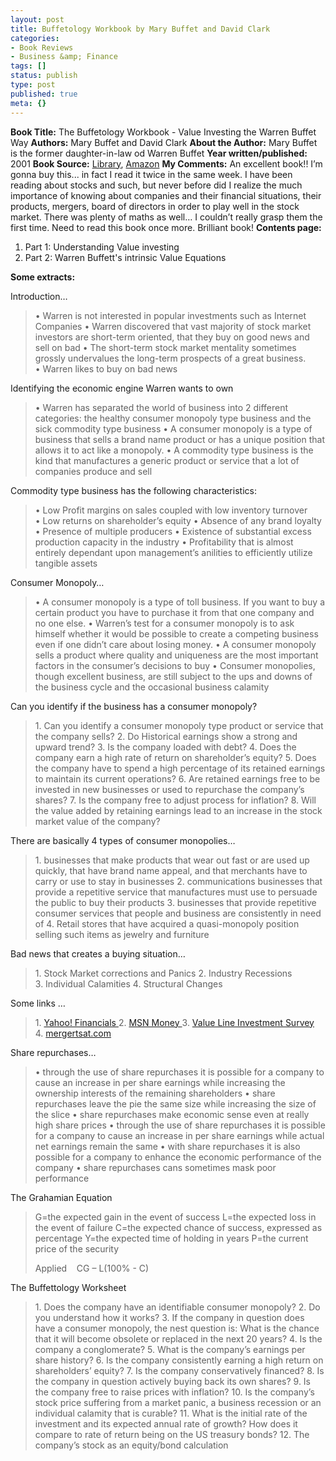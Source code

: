 ```yaml
---
layout: post
title: Buffetology Workbook by Mary Buffet and David Clark
categories:
- Book Reviews
- Business &amp; Finance
tags: []
status: publish
type: post
published: true
meta: {}
---
```

<strong>Book Title:</strong> The Buffetology Workbook - Value Investing the Warren Buffet Way
<strong>Authors:</strong> Mary Buffet and David Clark
<strong>About the Author:</strong> Mary Buffet is the former daughter-in-law od Warren Buffet
<strong>Year written/published:</strong> 2001
<strong>Book Source:</strong> <a href="http://vistaweb.nlb.gov.sg/cgi-bin/cw_cgi?fullRecord+27592+3002+10951131+1+1">Library</a>, <a href="http://www.amazon.com/Buffettology-Workbook-Investing-Warren-Buffett/dp/0684871718/ref=sr_1_1/002-7792776-8528010?ie=UTF8&amp;s=books&amp;qid=1186875417&amp;sr=8-1">Amazon</a>
<strong>My Comments:</strong> An excellent book!! I’m gonna buy this... in fact I read it twice in the same week. I have been reading about stocks and such, but never before did I realize the much importance of knowing about companies and their financial situations, their products, mergers, board of directors in order to play well in the stock market. There was plenty of maths as well… I couldn’t really grasp them the first time. Need to read this book once more. Brilliant book!
<strong>Contents page:</strong>
<ol>
	<li>Part 1: Understanding Value investing</li>
	<li>Part 2: Warren Buffett's intrinsic Value Equations</li>
</ol>
<strong>Some extracts:</strong>

Introduction…
<blockquote>• Warren is not interested in popular investments such as Internet Companies
• Warren discovered that vast majority of stock market investors are short-term oriented, that they buy on good news and sell on bad
• The short-term stock market mentality sometimes grossly undervalues the long-term prospects of a great business.
• Warren likes to buy on bad news</blockquote>
Identifying the economic engine Warren wants to own
<blockquote>• Warren has separated the world of business into 2 different categories: the healthy consumer monopoly type business and the sick commodity type business
• A consumer monopoly is a type of business that sells a brand name product or has a unique position that allows it to act like a monopoly.
• A commodity type business is the kind that manufactures a generic product or service that a lot of companies produce and sell</blockquote>
Commodity type business has the following characteristics:
<blockquote>• Low Profit margins on sales coupled with low inventory turnover
• Low returns on shareholder’s equity
• Absence of any brand loyalty
• Presence of multiple producers
• Existence of substantial excess production capacity in the industry
• Profitability that is almost entirely dependant upon management’s anilities to efficiently utilize tangible assets</blockquote>
Consumer Monopoly…
<blockquote>• A consumer monopoly is a type of toll business. If you want to buy a certain product you have to purchase it from that one company and no one else.
• Warren’s test for a consumer monopoly is to ask himself whether it would be possible to create a competing business even if one didn’t care about losing money.
• A consumer monopoly sells a product where quality and uniqueness are the most important factors in the consumer’s decisions to buy
• Consumer monopolies, though excellent business, are still subject to the ups and downs of the business cycle and the occasional business calamity</blockquote>
Can you identify if the business has a consumer monopoly?
<blockquote>1. Can you identify a consumer monopoly type product or service that the company sells?
2. Do Historical earnings show a strong and upward trend?
3. Is the company loaded with debt?
4. Does the company earn a high rate of return on shareholder’s equity?
5. Does the company have to spend a high percentage of its retained earnings to maintain its current operations?
6. Are retained earnings free to be invested in new businesses or used to repurchase the company’s shares?
7. Is the company free to adjust process for inflation?
8. Will the value added by retaining earnings lead to an increase in the stock market value of the company?</blockquote>
There are basically 4 types of consumer monopolies…
<blockquote>1. businesses that make products that wear out fast or are used up quickly, that have brand name appeal, and that merchants have to carry or use to stay in businesses
2. communications businesses that provide a repetitive service that manufactures must use to persuade the public to buy their products
3. businesses that provide repetitive consumer services that people and business are consistently in need of
4. Retail stores that have acquired a quasi-monopoly position selling such items as jewelry and furniture</blockquote>
Bad news that creates a buying situation…
<blockquote>1. Stock Market corrections and Panics
2. Industry Recessions
3. Individual Calamities
4. Structural Changes</blockquote>
Some links …
<blockquote>1. <a href="http://finance.yahoo.com/">Yahoo! Financials
</a>2. <a href="http://moneycentral.msn.com/home.asp">MSN Money
</a>3. <a href="http://www.valueline.com/">Value Line Investment Survey</a>
4. <a href="https://www.mergerstat.com/newsite/">mergertsat.com</a></blockquote>
Share repurchases…
<blockquote>• through the use of share repurchases it is possible for a company to cause an increase in per share earnings while increasing the ownership interests of the remaining shareholders
• share repurchases leave the pie the same size while increasing the size of the slice
• share repurchases make economic sense even at really high share prices
• through the use of share repurchases it is possible for a company to cause an increase in per share earnings while actual net earnings remain the same
• with share repurchases it is also possible for a company to enhance the economic performance of the company
• share repurchases cans sometimes mask poor performance</blockquote>
The Grahamian Equation
<blockquote>G=the expected gain in the event of success
L=the expected loss in the event of failure
C=the expected chance of success, expressed as percentage
Y=the expected time of holding in years
P=the current price of the security

Applied    CG – L(100% - C)</blockquote>
The Buffettology Worksheet
<blockquote>1. Does the company have an identifiable consumer monopoly?
2. Do you understand how it works?
3. If the company in question does have a consumer monopoly, the nest question is: What is the chance that it will become obsolete or replaced in the next 20 years?
4. Is the company a conglomerate?
5. What is the company’s earnings per share history?
6. Is the company consistently earning a high return on shareholders’ equity?
7. Is the company conservatively financed?
8. Is the company in question actively buying back its own shares?
9. Is the company free to raise prices with inflation?
10. Is the company’s stock price suffering from a market panic, a business recession or an individual calamity that is curable?
11. What is the initial rate of the investment and its expected annual rate of growth? How does it compare to rate of return being on the US treasury bonds?
12. The company’s stock as an equity/bond calculation</blockquote>
